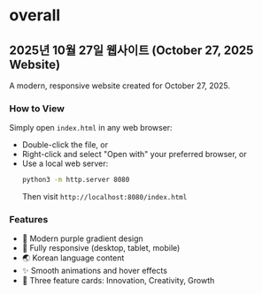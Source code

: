 # overall

## 2025년 10월 27일 웹사이트 (October 27, 2025 Website)

A modern, responsive website created for October 27, 2025.

### How to View

Simply open `index.html` in any web browser:
- Double-click the file, or
- Right-click and select "Open with" your preferred browser, or
- Use a local web server:
  ```bash
  python3 -m http.server 8080
  ```
  Then visit `http://localhost:8080/index.html`

### Features

- 🎨 Modern purple gradient design
- 📱 Fully responsive (desktop, tablet, mobile)
- 🌏 Korean language content
- ✨ Smooth animations and hover effects
- 🚀 Three feature cards: Innovation, Creativity, Growth